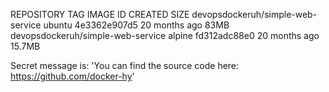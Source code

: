 REPOSITORY                          TAG       IMAGE ID       CREATED         SIZE
devopsdockeruh/simple-web-service   ubuntu    4e3362e907d5   20 months ago   83MB
devopsdockeruh/simple-web-service   alpine    fd312adc88e0   20 months ago   15.7MB


Secret message is: 'You can find the source code here: https://github.com/docker-hy'